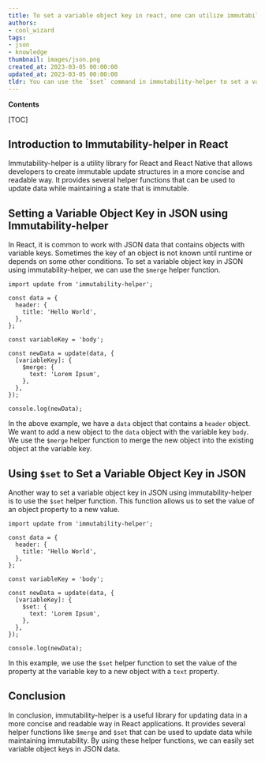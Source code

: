 ```yaml
---
title: To set a variable object key in react, one can utilize immutability-helper
authors:
- cool_wizard
tags:
- json
- knowledge
thumbnail: images/json.png
created_at: 2023-03-05 00:00:00
updated_at: 2023-03-05 00:00:00
tldr: You can use the `$set` command in immutability-helper to set a variable object key in a JSON object in React.
---
```


**Contents**

[TOC]

## Introduction to Immutability-helper in React

Immutability-helper is a utility library for React and React Native that allows developers to create immutable update structures in a more concise and readable way. It provides several helper functions that can be used to update data while maintaining a state that is immutable.

## Setting a Variable Object Key in JSON using Immutability-helper

In React, it is common to work with JSON data that contains objects with variable keys. Sometimes the key of an object is not known until runtime or depends on some other conditions. To set a variable object key in JSON using immutability-helper, we can use the `$merge` helper function.

```
import update from 'immutability-helper';

const data = {
  header: {
    title: 'Hello World',
  },
};

const variableKey = 'body';

const newData = update(data, {
  [variableKey]: {
    $merge: {
      text: 'Lorem Ipsum',
    },
  },
});

console.log(newData);
```

In the above example, we have a `data` object that contains a `header` object. We want to add a new object to the `data` object with the variable key `body`. We use the `$merge` helper function to merge the new object into the existing object at the variable key.

## Using `$set` to Set a Variable Object Key in JSON

Another way to set a variable object key in JSON using immutability-helper is to use the `$set` helper function. This function allows us to set the value of an object property to a new value.

```
import update from 'immutability-helper';

const data = {
  header: {
    title: 'Hello World',
  },
};

const variableKey = 'body';

const newData = update(data, {
  [variableKey]: {
    $set: {
      text: 'Lorem Ipsum',
    },
  },
});

console.log(newData);
```

In this example, we use the `$set` helper function to set the value of the property at the variable key to a new object with a `text` property.

## Conclusion

In conclusion, immutability-helper is a useful library for updating data in a more concise and readable way in React applications. It provides several helper functions like `$merge` and `$set` that can be used to update data while maintaining immutability. By using these helper functions, we can easily set variable object keys in JSON data.
